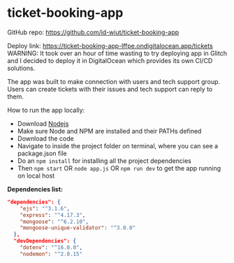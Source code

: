# ticket-booking-app

GitHub repo: https://github.com/id-wiut/ticket-booking-app

Deploy link: https://ticket-booking-app-lffpe.ondigitalocean.app/tickets
WARNING: It took over an hour of time wasting to try deploying app in Glitch and I decided to deploy it in DigitalOcean which provides its own CI/CD solutions.

The app was built to make connection with users and tech support group. Users can create tickets with their issues and tech support can reply to them.

How to run the app locally:

- Download [Nodejs](https://nodejs.org)
- Make sure Node and NPM are installed and their PATHs defined
- Download the code
- Navigate to inside the project folder on terminal, where you can see a package.json file
- Do an `npm install` for installing all the project dependencies
- Then `npm start` OR `node app.js` OR `npm run dev` to get the app running on local host

**Dependencies list:**

```json
"dependencies": {
    "ejs": "^3.1.6",
    "express": "^4.17.3",
    "mongoose": "^6.2.10",
    "mongoose-unique-validator": "^3.0.0"
  },
  "devDependencies": {
    "dotenv": "^16.0.0",
    "nodemon": "^2.0.15"
```
